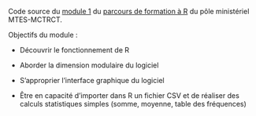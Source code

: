 Code source du [module 1](https://mtes-mct.github.io/parcours_r_socle_introduction/) du [parcours de formation à R](https://mtes-mct.github.io/parcours-r/) du pôle ministériel MTES-MCTRCT.

Objectifs du module : 

- Découvrir le fonctionnement de R

- Aborder la dimension modulaire du logiciel

- S’approprier l’interface graphique du logiciel

- Être en capacité d’importer dans R un fichier CSV et de réaliser des calculs statistiques simples (somme, moyenne, table des fréquences)
